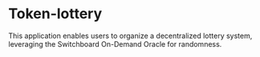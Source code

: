 # Token-lottery

This application enables users to organize a decentralized lottery system, leveraging the Switchboard On-Demand Oracle for randomness.
